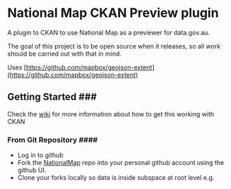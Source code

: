 # National Map CKAN Preview plugin

A plugin to CKAN to use National Map as a previewer for data.gov.au.

The goal of this project is to be open source when it releases, so all work should be carried out with that in mind.

Uses [https://github.com/mapbox/geojson-extent](https://github.com/mapbox/geojson-extent)

## Getting Started \#\#\#

Check the [wiki](https://github.com/NICTA/nationalmap/wiki) for more information about how to get this working with CKAN

### From Git Repository \#\#\#\#

* Log in to github
* Fork the [NationalMap](https://github.com/NICTA/nationalmap.git) repo into your personal github account using the github UI.
* Clone your forks locally so data is inside subspace at root level e.g.

